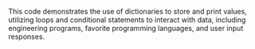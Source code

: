 This code demonstrates the use of dictionaries to store and print values, utilizing loops and conditional statements to interact with data, including engineering programs, favorite programming languages, and user input responses.
